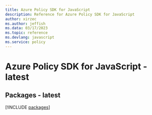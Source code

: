 ```yaml
---
title: Azure Policy SDK for JavaScript
description: Reference for Azure Policy SDK for JavaScript
author: xirzec
ms.author: jeffish
ms.data: 03/17/2023
ms.topic: reference
ms.devlang: javascript
ms.service: policy
---
```

# Azure Policy SDK for JavaScript - latest
## Packages - latest
[!INCLUDE [packages](policy-index.md)]
